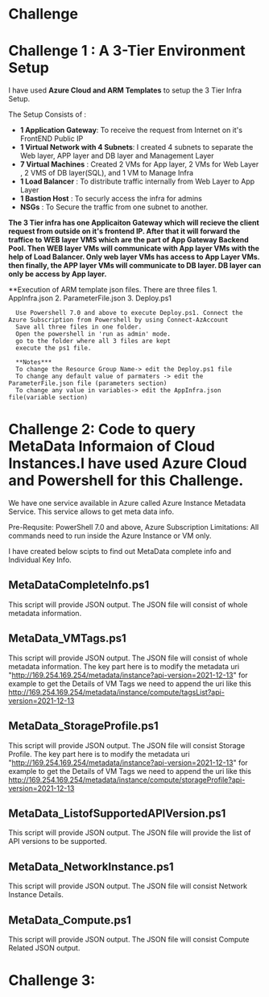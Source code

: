 # Challenge

# Challenge 1 : A 3-Tier Environment Setup
I have used **Azure Cloud and ARM Templates** to setup the 3 Tier Infra Setup. 

The Setup Consists of :
- **1 Application Gateway**: To receive the request from Internet on it's FrontEND Public IP
- **1 Virtual Network with 4 Subnets**: I created 4 subnets to separate the Web layer, APP layer and DB layer and Management Layer
- **7 Virtual Machines** : Created 2 VMs for App layer, 2 VMs for Web Layer , 2 VMS of DB layer(SQL), and 1 VM to Manage Infra
- **1 Load Balancer** : To distribute traffic internally from Web Layer to App Layer
- **1 Bastion Host** : To securly access the infra for admins
- **NSGs** : To Secure the traffic from one subnet to another.

**The 3 Tier infra has one Applicaiton Gateway which will recieve the client request from outside on it's frontend IP. After that it will forward the traffice to WEB layer VMS which are the part of App Gateway Backend Pool. Then WEB layer VMs will communicate with App layer VMs with the help of Load Balancer. Only web layer VMs has access to App Layer VMs. then finally, the APP layer VMs will communicate to DB layer. DB layer can only be access by App layer.**

**Execution of ARM template json files. 
There are three files
      1. AppInfra.json
      2. ParameterFile.json
      3. Deploy.ps1

      Use Powershell 7.0 and above to execute Deploy.ps1. Connect the Azure Subscription from Powershell by using Connect-AzAccount
      Save all three files in one folder.
      Open the powershell in 'run as admin' mode.
      go to the folder where all 3 files are kept 
      execute the ps1 file.

      **Notes***
      To change the Resource Group Name-> edit the Deploy.ps1 file
      To change any default value of parmaters -> edit the ParameterFile.json file (parameters section)
      To change any value in variables-> edit the AppInfra.json file(variable section)







# Challenge 2: Code to query MetaData Informaion of Cloud Instances.I have used Azure Cloud and Powershell for this Challenge. 
We have one service available in Azure called Azure Instance Metadata Service. This service allows to get meta data info. 

Pre-Requsite: PowerShell 7.0 and above, Azure Subscription
Limitations: All commands need to run inside the Azure Instance or VM only. 

I have created below scipts to find out MetaData complete info and Individual Key Info. 

## MetaDataCompleteInfo.ps1
This script will provide JSON output. The JSON file will consist of whole metadata information.

## MetaData_VMTags.ps1
This script will provide JSON output. The JSON file will consist of whole metadata information.
The key part here is to modify the metadata uri "http://169.254.169.254/metadata/instance?api-version=2021-12-13"
for example to get the Details of VM Tags we need to append the uri like this http://169.254.169.254/metadata/instance/compute/tagsList?api-version=2021-12-13

## MetaData_StorageProfile.ps1
This script will provide JSON output. The JSON file will consist Storage Profile.
The key part here is to modify the metadata uri "http://169.254.169.254/metadata/instance?api-version=2021-12-13"
for example to get the Details of VM Tags we need to append the uri like this http://169.254.169.254/metadata/instance/compute/storageProfile?api-version=2021-12-13

## MetaData_ListofSupportedAPIVersion.ps1
This script will provide JSON output. The JSON file will provide the list of API versions to be supported.

## MetaData_NetworkInstance.ps1
This script will provide JSON output. The JSON file will consist Network Instance Details.

## MetaData_Compute.ps1
This script will provide JSON output. The JSON file will consist Compute Related JSON output.




# Challenge 3: 
